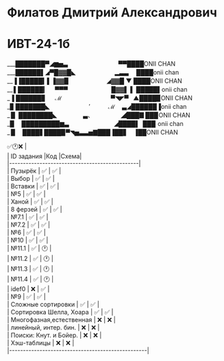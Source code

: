 # Филатов Дмитрий Александрович
# ИВТ-24-1б 
___███████▀◢▆▅▃ 　　　   　　　 　 ▀▀████ONII CHAN                                                                   
___██████▌◢▀█▓▓█◣   　　　　　　▂▃▃　 ████onii chan                                                                     
__▐▐█████▍▌▐▓▓▉　　　　　 　◢▓▓█ ▼  ████ONII CHAN                                                                       
__ ▌██████▎　 ▀▀▀　　　　　　 　█▓▓▌ ▌ █████▌onii chan                                                                   
_▐ ██████▊　 ℳ 　　　　　　　　▀◥◤▀    ▲████▉ONII CHAN                                                                 
_▊ ███████◣ 　　　　　　  ′　　　ℳ　 ▃◢██████▐onii chan                                                                
_ ▉ ████████◣ 　　　　 ▃、　　　　　◢███▊███ ONII CHAN                                                                 
_▉　 █████████▆▃　　　　　　　 ◢████▌ ███  onii chan                                                                   
_ ▉　 ████▋████▉▀◥▅▃▃▅▇███▐██▋　▐██ONII CHAN                                                                                                                                  






 ✅🕐❌ |                                                                                                                       
| ID задания               |Код |Схема|                                                                                        
|-----------------------------------------------|                                                                             
| Пузырёк                  | ✅ | ✅ |                                                                                  
| Выбор                    | ✅ | ✅ |                                                                                       
| Вставки                  | ✅ | ✅ |                                                                                  
| №5                       | ✅ | ✅ |                                                                                       
| Ханой                    | ✅ | ✅ |                                                                                         
| 8 ферзей                 | ✅ | ✅ |                                                                                         
| №7.1                     | ✅ | ✅ |                                                                                        
| №7.2                     | ✅ | ✅ |                                                                                               
| №6                       | ✅ | ✅ |                                                                                      
| №10                      | ✅ | ✅ |                                                                                        
| №11.1                    | ✅ | 🕐 |                                                                                      
| №11.2                    | ✅ | 🕐 |                                                                                                         
| №11.3                    | ✅ | 🕐 |                                                                                                                    
| №11.4                    | ✅ | 🕐 |                                                                                                         
| idef0                    | ❌ | ✅ |                                                                                                
| №9                       | ✅ | ✅ |                                                                                                      
| Сложные сортировки       | ✅ | ✅ |                                                                                                       
| Сортировка Шелла, Хоара  | ✅ | ✅ |                                                                                                         
| Многофазная,естественная | ❌ | ❌ |                                                                                              
| линейный, интер. бин.    | ❌ | ❌ |                                                                                                            
| Поиски: Кнут. и Бойер.   | ❌ | ❌ |                                                                                                           
| Хэш-таблицы              | ❌ | ❌ |                                                                                                          
|--------------------------------------------------|                                                                                              
